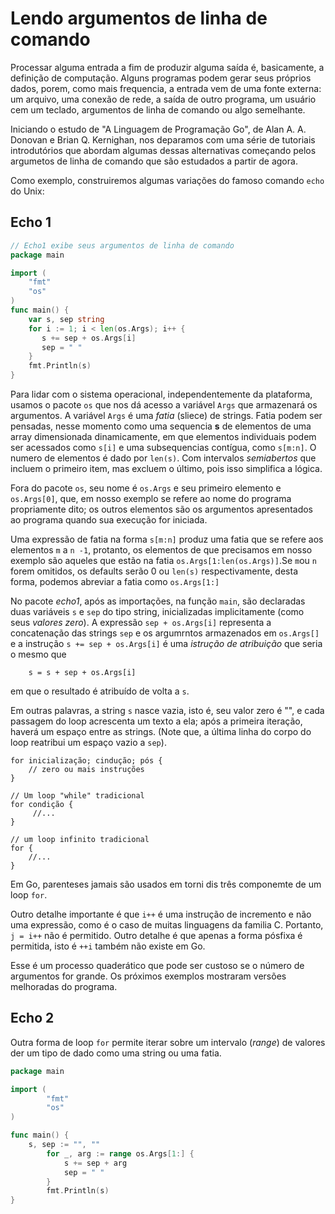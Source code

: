 # Lendo argumentos de linha de comando

Processar alguma entrada a fim de produzir alguma saída é, basicamente, a definição de computação. Alguns programas podem gerar seus próprios dados, porem, como mais frequencia, a entrada vem de uma fonte externa: um arquivo, uma conexão de rede, a saída de outro programa, um usuário cem um teclado, argumentos de linha de comando ou algo semelhante.

Iniciando o estudo de "A Linguagem de Programação Go", de Alan A. A. Donovan e Brian Q. Kernighan, nos deparamos com uma série de tutoriais introdutórios que abordam algumas dessas alternativas começando pelos argumetos de linha de comando que são estudados a partir de agora.

Como exemplo, construiremos algumas variações do famoso comando `echo` do Unix:

## Echo 1

```go
// Echo1 exibe seus argumentos de linha de comando
package main

import (
    "fmt"
    "os"
)
func main() {
    var s, sep string
    for i := 1; i < len(os.Args); i++ {
       s += sep + os.Args[i] 
       sep = " "
    }
    fmt.Println(s)
}
```
Para lidar com o sistema operacional, independentemente da plataforma, usamos o pacote `os` que nos dá acesso a variável `Args` que armazenará os argumentos. A variável `Args` é uma *fatia* (sliece) de strings. Fatia podem ser pensadas, nesse momento como uma sequencia **s** de elementos de uma array dimensionada dinamicamente, em que elementos individuais podem ser acessados como `s[i]` e uma subsequencias contígua, como `s[m:n]`. O numero de elementos é dado por `len(s)`. Com intervalos *semiabertos* que incluem o primeiro item, mas excluem o último, pois isso simplifica a lógica. 

Fora do pacote `os`, seu nome é `os.Args` e seu primeiro elemento e `os.Args[0]`, que, em nosso exemplo se refere ao nome do programa propriamente dito; os outros elementos são os argumentos apresentados ao programa quando sua execução for iniciada. 

Uma expressão de fatia na forma `s[m:n]` produz uma fatia que se refere aos elementos `m` a `n -1`, protanto, os elementos de que precisamos em nosso exemplo são aqueles que estão na fatia `os.Args[1:len(os.Args)]`.Se `m`ou `n` forem omitidos, os defaults serão 0 ou `len(s)` respectivamente, desta forma, podemos abreviar a fatia como `os.Args[1:]`

No pacote *echo1*, após as importações, na função `main`, são declaradas duas variáveis `s` e `sep` do tipo string, inicializadas implicitamente (como seus *valores zero*). A expressão `sep + os.Args[i]` representa a concatenação das strings `sep` e os argumrntos armazenados em `os.Args[]` e a instrução `s += sep + os.Args[i]` é uma *istrução de atribuição* que seria o mesmo que  
```
    s = s + sep + os.Args[i]
```
em que o resultado é atribuído de volta a `s`.

Em outras palavras, a string `s` nasce vazia, isto é, seu valor zero é "", e cada passagem do loop acrescenta um texto a ela; após a primeira iteração, haverá um espaço entre as strings. (Note que, a última linha do corpo do loop reatribui um espaço vazio a `sep`).

```
for inicialização; cindução; pós {
    // zero ou mais instruções
}

// Um loop "while" tradicional
for condição {
     //...
}

// um loop infinito tradicional 
for {
    //...
}
```
Em Go, parenteses jamais são usados em torni dis três componemte de um loop `for`.

Outro detalhe importante é que `i++` é uma instrução de incremento e não uma
expressão, como é o caso de muitas linguagens da familia C. Portanto, `j = i++`
não é permitido. Outro detalhe é que apenas a forma pósfixa é permitida, isto
é `++i` também não existe em Go.

Esse é um processo quaderático que pode ser custoso se o número de argumentos for grande. Os próximos exemplos mostraram versões melhoradas do programa.

## Echo 2
Outra forma de loop `for` permite iterar sobre um intervalo (*range*) de
valores der um tipo de dado como uma string ou uma fatia.

```go 
package main

import (
        "fmt"
        "os"
)

func main() {
    s, sep := "", ""
        for _, arg := range os.Args[1:] {
            s += sep + arg
            sep = " "
        }
        fmt.Println(s)
}
```


